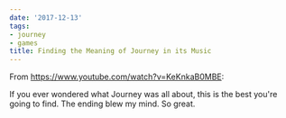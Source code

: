 ```yaml
---
date: '2017-12-13'
tags:
- journey
- games
title: Finding the Meaning of Journey in its Music
---
```


From https://www.youtube.com/watch?v=KeKnkaB0MBE:

If you ever wondered what Journey was all about, this is the best you're going to find. The ending blew my mind. So great.
